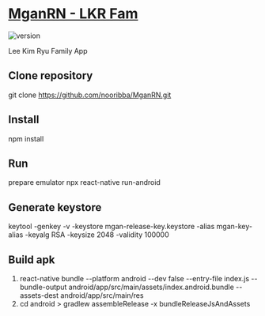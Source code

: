 # [MganRN - LKR Fam](https://github.com/nooribba/MganRN)

![version](https://img.shields.io/badge/version-0.8.0-blue.svg)  

Lee Kim Ryu Family App

## Clone repository
git clone https://github.com/nooribba/MganRN.git

## Install
npm install

## Run
prepare emulator
npx react-native run-android

## Generate keystore
keytool -genkey -v -keystore mgan-release-key.keystore -alias mgan-key-alias -keyalg RSA -keysize 2048 -validity 100000

## Build apk
1. react-native bundle --platform android --dev false --entry-file index.js --bundle-output android/app/src/main/assets/index.android.bundle --assets-dest android/app/src/main/res
2. cd android > gradlew assembleRelease -x bundleReleaseJsAndAssets
